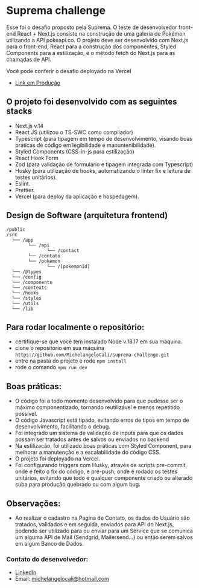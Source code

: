 # Suprema challenge

Esse foi o desafio proposto pela Suprema. O teste de desenvolvedor front-end React + Next.js consiste na construção de uma galeria de Pokémon utilizando a API pokeapi.co. O projeto deve ser desenvolvido com Next.js para o front-end, React para a construção dos componentes, Styled Components para a estilização, e o método fetch do Next.js para as chamadas de API.

Você pode conferir o desafio deployado na Vercel

- [Link em Produção](https://challenge-suprema.vercel.app/)

## O projeto foi desenvolvido com as seguintes stacks

- Next.js v.14 
- React JS (utilizou o TS-SWC como compilador) 
- Typescript (para tipagem em tempo de desenvolvimento, visando boas práticas de código em legibilidade e manuntenibilidade).
- Styled Components (CSS-in-js para estilização)
- React Hook Form
- Zod (para validação de formulário e tipagem integrada com Typescript)
- Husky (para utilização de hooks, automatizando o linter fix e leitura de testes unitários).
- Eslint.
- Prettier.
- Vercel (para deploy da aplicação e hospedagem).

## Design de Software (arquitetura frontend)

```
/public
/src
  └── /app
        └── /api
               └── /contact
        └── /contato
        └── /pokemon
               └── /[pokemonId]
  └── /@types
  └── /config
  └── /components
  └── /contexts
  └── /hooks
  └── /styles
  └── /utils
  └── /lib
```

## Para rodar localmente o repositório: 

- certifique-se que você tem instalado Node v.18.17 em sua máquina.
- clone o repositório em sua máquina `https://github.com/MichelangeloCali/suprema-challenge.git`
- entre na pasta do projeto e rode `npm install`
- rode o comando `npm run dev`


## Boas práticas:

- O código foi a todo momento desenvolvido para que pudesse ser o máximo componentizado, tornando reutilizável e menos repetitido possível.
- O código Javascript está tipado, evitando erros de tipos em tempo de desenvolvimento, facilitando o debug.
- Foi integrado um sistema de validação de inputs para que os dados possam ser tratados antes de salvos ou enviados no backend
- Na estilizacão, foi utilizado boas práticas com Styled Component, para melhorar a manutenção e a escalabilidade do código CSS.
- O projeto foi deployado na Vercel.
- Foi configurando triggers com Husky, através de scripts pre-commit, onde é feito o fix do código, e pre-push, onde é rodado os testes unitários, evitando que todo e qualquer componente criado ou alterado suba para produção quebrado ou com algum bug. 

## Observações:

- Ao realizar o cadastro na Pagina de Contato, os dados do Usuário são tratados, validados e em seguida, enviados para API do Next.js, podendo ser utilizado para ou enviar para um Service que se comunica um alguma API de Mail (Sendgrid, Mailersend...) ou então serem salvos em algum Banco de Dados.


### Contato do desenvolvedor:

- [LinkedIn](https://www.linkedin.com/in/michelangelocali/)
- Email: michelangelocali@hotmail.com

